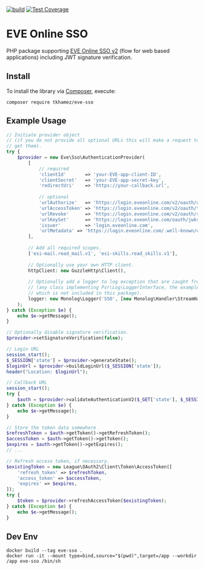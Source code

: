 [![build](https://github.com/tkhamez/eve-sso-php/workflows/test/badge.svg)](https://github.com/tkhamez/eve-sso-php/actions)
[![Test Coverage](https://api.codeclimate.com/v1/badges/d607d04898a6f8500b99/test_coverage)](https://codeclimate.com/github/tkhamez/eve-sso-php/test_coverage)

# EVE Online SSO

PHP package supporting [EVE Online SSO v2](https://docs.esi.evetech.net/docs/sso/) (flow for web based applications)
including JWT signature verification.

## Install

To install the library via [Composer](http://getcomposer.org/), execute:

```shell
composer require tkhamez/eve-sso
```

## Example Usage

```php
// Initiate provider object
// (if you do not provide all optional URLs this will make a request to the metadata URL to
// get them).
try {
    $provider = new Eve\Sso\AuthenticationProvider(
        [
            // required
            'clientId'       => 'your-EVE-app-client-ID',
            'clientSecret'   => 'your-EVE-app-secret-key',
            'redirectUri'    => 'https://your-callback.url',
    
            // optional
            'urlAuthorize'   => 'https://login.eveonline.com/v2/oauth/authorize',
            'urlAccessToken' => 'https://login.eveonline.com/v2/oauth/token',
            'urlRevoke'      => 'https://login.eveonline.com/v2/oauth/revoke',
            'urlKeySet'      => 'https://login.eveonline.com/oauth/jwks',
            'issuer'         => 'login.eveonline.com',
            'urlMetadata' => 'https://login.eveonline.com/.well-known/oauth-authorization-server',
        ],
    
        // Add all required scopes.
        ['esi-mail.read_mail.v1', 'esi-skills.read_skills.v1'],
    
        // Optionally use your own HTTP client.
        httpClient: new GuzzleHttp\Client(),
    
        // Optionally add a logger to log exception that are caught from libraries
        // (any class implementing Psr\Log\LoggerInterface, the example uses monolog/monolog
        // which is not included in this package).
        logger: new Monolog\Logger('SSO', [new Monolog\Handler\StreamHandler('/path/to/logfile')])
    );
} catch (Exception $e) {
    echo $e->getMessage();
}

// Optionally disable signature verification.
$provider->setSignatureVerification(false);
```

```php
// Login URL
session_start();
$_SESSION['state'] = $provider->generateState();
$loginUrl = $provider->buildLoginUrl($_SESSION['state']);
header("Location: $loginUrl");
```

```php
// Callback URL
session_start();
try {
    $auth = $provider->validateAuthenticationV2($_GET['state'], $_SESSION['state'], $_GET['code']);
} catch (Exception $e) {
    echo $e->getMessage();
}

// Store the token data somewhere
$refreshToken = $auth->getToken()->getRefreshToken();
$accessToken = $auth->getToken()->getToken();
$expires = $auth->getToken()->getExpires();
// ...
```

```php
// Refresh access token, if necessary.
$existingToken = new League\OAuth2\Client\Token\AccessToken([
    'refresh_token' => $refreshToken,
    'access_token' => $accessToken,
    'expires' => $expires,
]);
try {
    $token = $provider->refreshAccessToken($existingToken);
} catch (Exception $e) {
    echo $e->getMessage();
}
```

## Dev Env

```shell
docker build --tag eve-sso .
docker run -it --mount type=bind,source="$(pwd)",target=/app --workdir /app eve-sso /bin/sh
```
